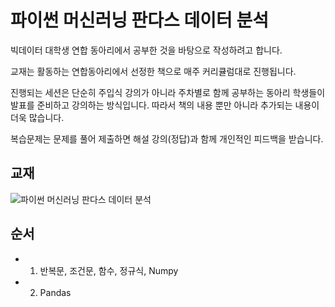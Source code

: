 # 파이썬 머신러닝 판다스 데이터 분석
빅데이터 대학생 연합 동아리에서 공부한 것을 바탕으로 작성하려고 합니다.

교재는 활동하는 연합동아리에서 선정한 책으로 매주 커리큘럼대로 진행됩니다.

진행되는 세션은 단순히 주입식 강의가 아니라 주차별로 함께 공부하는 동아리 학생들이 발표를 준비하고 강의하는 방식입니다. 따라서 책의 내용 뿐만 아니라 추가되는 내용이 더욱 많습니다.

복습문제는 문제를 풀어 제출하면 해설 강의(정답)과 함께 개인적인 피드백을 받습니다.


## 교재
![파이썬 머신러닝 판다스 데이터 분석](https://user-images.githubusercontent.com/69614150/90735890-8b07a900-e308-11ea-8d67-8071e5d459fc.jpeg)

## 순서
- 1. 반복문, 조건문, 함수, 정규식, Numpy
- 2. Pandas
